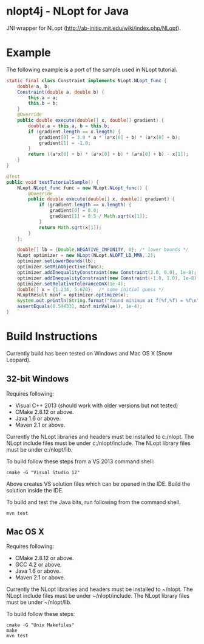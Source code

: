 nlopt4j - NLopt for Java
========================

JNI wrapper for NLopt (http://ab-initio.mit.edu/wiki/index.php/NLopt).

Example
=======

The following example is a port of the sample used in NLopt tutorial.

```Java
static final class Constraint implements NLopt.NLopt_func {
    double a, b;
    Constraint(double a, double b) {
        this.a = a;
        this.b = b;
    }
    @Override
    public double execute(double[] x, double[] gradient) {
        double a = this.a, b = this.b;
        if (gradient.length == x.length) {
            gradient[0] = 3.0 * a * (a*x[0] + b) * (a*x[0] + b);
            gradient[1] = -1.0;
        }
        return ((a*x[0] + b) * (a*x[0] + b) * (a*x[0] + b) - x[1]);
    }
}

@Test
public void testTutorialSample() {
    NLopt.NLopt_func func = new NLopt.NLopt_func() {
        @Override
        public double execute(double[] x, double[] gradient) {
            if (gradient.length == x.length) {
                gradient[0] = 0.0;
                gradient[1] = 0.5 / Math.sqrt(x[1]);
            }
            return Math.sqrt(x[1]);
        }
    };

    double[] lb = {Double.NEGATIVE_INFINITY, 0}; /* lower bounds */
    NLopt optimizer = new NLopt(NLopt.NLOPT_LD_MMA, 2);
    optimizer.setLowerBounds(lb);
    optimizer.setMinObjective(func);
    optimizer.addInequalityConstraint(new Constraint(2.0, 0.0), 1e-8);
    optimizer.addInequalityConstraint(new Constraint(-1.0, 1.0), 1e-8);
    optimizer.setRelativeToleranceOnX(1e-4);
    double[] x = {1.234, 5.678};  /* some initial guess */
    NLoptResult minf = optimizer.optimize(x);
    System.out.println(String.format("found minimum at f(%f,%f) = %f\n", x[0], x[1], minf.minValue()));
    assertEquals(0.544331, minf.minValue(), 1e-4);
}
```

Build Instructions
==================

Currently build has been tested on Windows and Mac OS X (Snow Leopard).

32-bit Windows
--------------
Requires following:
+ Visual C++ 2013 (should work with older versions but not tested)
+ CMake 2.8.12 or above.
+ Java 1.6 or above.
+ Maven 2.1 or above.

Currently the NLopt libraries and headers must be installed to c:/nlopt.
The NLopt include files must be under c:/nlopt/include.
The NLopt library files must be under c:/nlopt/lib.

To build follow these steps from a VS 2013 command shell:
```
cmake -G "Visual Studio 12"
```
Above creates VS solution files which can be opened in the IDE. Build the
solution inside the IDE.

To build and test the Java bits, run following from the command shell.
```
mvn test
```

Mac OS X
--------
Requires following:
+ CMake 2.8.12 or above.
+ GCC 4.2 or above.
+ Java 1.6 or above.
+ Maven 2.1 or above.

Currently the NLopt libraries and headers must be installed to ~/nlopt.
The NLopt include files must be under ~/nlopt/include.
The NLopt library files must be under ~/nlopt/lib.

To build follow these steps:
```
cmake -G "Unix Makefiles"
make
mvn test
```

